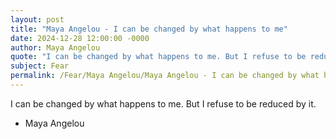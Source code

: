 ```yaml
---
layout: post
title: "Maya Angelou - I can be changed by what happens to me"
date: 2024-12-28 12:00:00 -0000
author: Maya Angelou
quote: "I can be changed by what happens to me. But I refuse to be reduced by it."
subject: Fear
permalink: /Fear/Maya Angelou/Maya Angelou - I can be changed by what happens to me
---
```


I can be changed by what happens to me. But I refuse to be reduced by it.

- Maya Angelou
